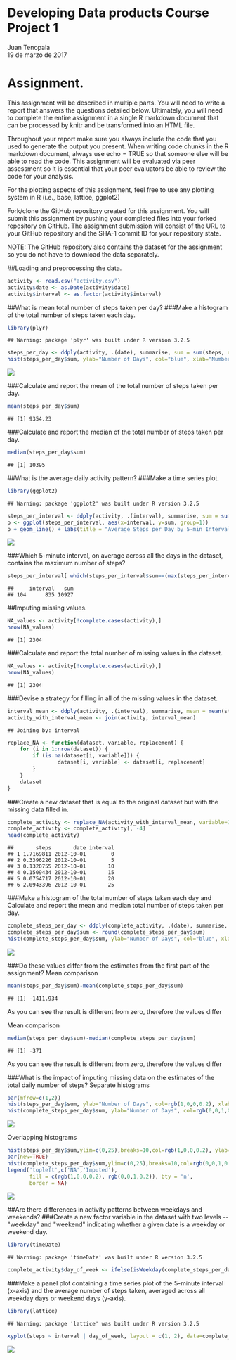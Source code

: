 # Developing Data products Course Project 1
Juan Tenopala  
19 de marzo de 2017  

# Assignment.
This assignment will be described in multiple parts. You will need to write a report that answers the questions detailed below. Ultimately, you will need to complete the entire assignment in a single R markdown document that can be processed by knitr and be transformed into an HTML file.

Throughout your report make sure you always include the code that you used to generate the output you present. When writing code chunks in the R markdown document, always use echo = TRUE so that someone else will be able to read the code. This assignment will be evaluated via peer assessment so it is essential that your peer evaluators be able to review the code for your analysis.

For the plotting aspects of this assignment, feel free to use any plotting system in R (i.e., base, lattice, ggplot2)

Fork/clone the GitHub repository created for this assignment. You will submit this assignment by pushing your completed files into your forked repository on GitHub. The assignment submission will consist of the URL to your GitHub repository and the SHA-1 commit ID for your repository state.

NOTE: The GitHub repository also contains the dataset for the assignment so you do not have to download the data separately.

##Loading and preprocessing the data.

```r
activity <- read.csv("activity.csv")
activity$date <- as.Date(activity$date)
activity$interval <- as.factor(activity$interval)
```

##What is mean total number of steps taken per day?
###Make a histogram of the total number of steps taken each day.

```r
library(plyr)
```

```
## Warning: package 'plyr' was built under R version 3.2.5
```

```r
steps_per_day <- ddply(activity, .(date), summarise, sum = sum(steps, na.rm=T))
hist(steps_per_day$sum, ylab="Number of Days", col="blue", xlab="Number of Steps", main="Steps Per Day, Oct-Nov 2012")
```

![](Developing_Data_Products_Course_Project_1_files/figure-html/unnamed-chunk-2-1.png)<!-- -->

###Calculate and report the mean of the total number of steps taken per day.

```r
mean(steps_per_day$sum)
```

```
## [1] 9354.23
```
###Calculate and report the median of the total number of steps taken per day.

```r
median(steps_per_day$sum)
```

```
## [1] 10395
```

##What is the average daily activity pattern?
###Make a time series plot.

```r
library(ggplot2)
```

```
## Warning: package 'ggplot2' was built under R version 3.2.5
```

```r
steps_per_interval <- ddply(activity, .(interval), summarise, sum = sum(steps, na.rm=T))
p <- ggplot(steps_per_interval, aes(x=interval, y=sum, group=1)) 
p + geom_line() + labs(title = "Average Steps per Day by 5-min Intervals, Oct-Nov 2012") + labs(x = "5-minute Intervals", y = "Average Number of Steps")
```

![](Developing_Data_Products_Course_Project_1_files/figure-html/unnamed-chunk-5-1.png)<!-- -->

###Which 5-minute interval, on average across all the days in the dataset, contains the maximum number of steps?

```r
steps_per_interval[ which(steps_per_interval$sum==(max(steps_per_interval$sum))), ]
```

```
##     interval   sum
## 104      835 10927
```

##Imputing missing values.

```r
NA_values <- activity[!complete.cases(activity),]
nrow(NA_values)
```

```
## [1] 2304
```
###Calculate and report the total number of missing values in the dataset.

```r
NA_values <- activity[!complete.cases(activity),]
nrow(NA_values)
```

```
## [1] 2304
```
###Devise a strategy for filling in all of the missing values in the dataset.

```r
interval_mean <- ddply(activity, .(interval), summarise, mean = mean(steps, na.rm=T))
activity_with_interval_mean <- join(activity, interval_mean)
```

```
## Joining by: interval
```

```r
replace_NA <- function(dataset, variable, replacement) {
    for (i in 1:nrow(dataset)) {
        if (is.na(dataset[i, variable])) {
                dataset[i, variable] <- dataset[i, replacement]
        }
    }
    dataset
}
```
###Create a new dataset that is equal to the original dataset but with the missing data filled in.

```r
complete_activity <- replace_NA(activity_with_interval_mean, variable=1, replacement=4)
complete_activity <- complete_activity[, -4]
head(complete_activity)
```

```
##       steps       date interval
## 1 1.7169811 2012-10-01        0
## 2 0.3396226 2012-10-01        5
## 3 0.1320755 2012-10-01       10
## 4 0.1509434 2012-10-01       15
## 5 0.0754717 2012-10-01       20
## 6 2.0943396 2012-10-01       25
```
###Make a histogram of the total number of steps taken each day and Calculate and report the mean and median total number of steps taken per day.

```r
complete_steps_per_day <- ddply(complete_activity, .(date), summarise, sum = sum(steps))
complete_steps_per_day$sum <- round(complete_steps_per_day$sum)
hist(complete_steps_per_day$sum, ylab="Number of Days", col="blue", xlab="Number of Steps", main="Steps Per Day, Oct-Nov 2012")
```

![](Developing_Data_Products_Course_Project_1_files/figure-html/unnamed-chunk-11-1.png)<!-- -->

###Do these values differ from the estimates from the first part of the assignment?
Mean comparison

```r
mean(steps_per_day$sum)-mean(complete_steps_per_day$sum)
```

```
## [1] -1411.934
```
As you can see the result is different from zero, therefore the values differ

Mean comparison

```r
median(steps_per_day$sum)-median(complete_steps_per_day$sum)
```

```
## [1] -371
```
As you can see the result is different from zero, therefore the values differ

###What is the impact of imputing missing data on the estimates of the total daily number of steps?
Separate histograms

```r
par(mfrow=c(1,2)) 
hist(steps_per_day$sum, ylab="Number of Days", col=rgb(1,0,0,0.2), xlab="Number of Steps", main="Steps Per Day, Excl. NA")
hist(complete_steps_per_day$sum, ylab="Number of Days", col=rgb(0,0,1,0.2), xlab="Number of Steps", main="Steps Per Day, Impute NA")
```

![](Developing_Data_Products_Course_Project_1_files/figure-html/unnamed-chunk-14-1.png)<!-- -->

Overlapping histograms

```r
hist(steps_per_day$sum,ylim=c(0,25),breaks=10,col=rgb(1,0,0,0.2), ylab="Number of Days", xlab="Number of Steps", main="Steps Per Day, NA vs Imputed")
par(new=TRUE)
hist(complete_steps_per_day$sum,ylim=c(0,25),breaks=10,col=rgb(0,0,1,0.2),main="",xlab="",ylab="")
legend('topleft',c('NA','Imputed'),
       fill = c(rgb(1,0,0,0.2), rgb(0,0,1,0.2)), bty = 'n',
       border = NA)
```

![](Developing_Data_Products_Course_Project_1_files/figure-html/unnamed-chunk-15-1.png)<!-- -->

##Are there differences in activity patterns between weekdays and weekends?
###Create a new factor variable in the dataset with two levels -- "weekday" and "weekend" indicating whether a given date is a weekday or weekend day.

```r
library(timeDate)
```

```
## Warning: package 'timeDate' was built under R version 3.2.5
```

```r
complete_activity$day_of_week <- ifelse(isWeekday(complete_steps_per_day$date)==TRUE, "weekday", "weekend")
```
###Make a panel plot containing a time series plot of the 5-minute interval (x-axis) and the average number of steps taken, averaged across all weekday days or weekend days (y-axis).

```r
library(lattice)
```

```
## Warning: package 'lattice' was built under R version 3.2.5
```

```r
xyplot(steps ~ interval | day_of_week, layout = c(1, 2), data=complete_activity, type="l")
```

![](Developing_Data_Products_Course_Project_1_files/figure-html/unnamed-chunk-17-1.png)<!-- -->
